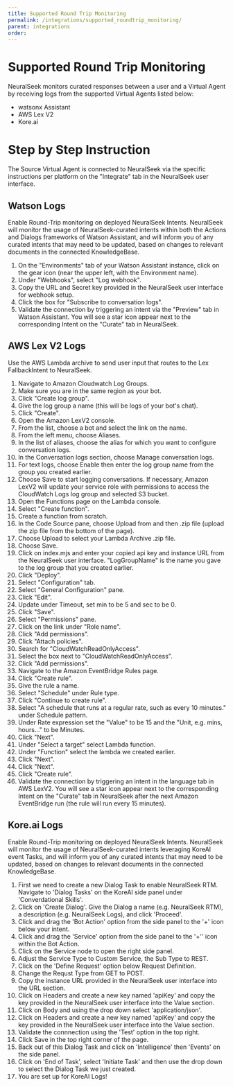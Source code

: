 ```yaml
---
title: Supported Round Trip Monitoring 
permalink: /integrations/supported_roundtrip_monitoring/
parent: integrations
order:
---
```


# Supported Round Trip Monitoring

NeuralSeek monitors curated responses between a user and a Virtual Agent by receiving logs from the supported Virtual Agents listed below:

- watsonx Assistant
- AWS Lex V2
- Kore.ai

# Step by Step Instruction

The Source Virtual Agent is connected to NeuralSeek via the specific instructions per platform on the "Integrate" tab in the NeuralSeek user interface.

## Watson Logs

Enable Round-Trip monitoring on deployed NeuralSeek Intents. NeuralSeek will monitor the usage of NeuralSeek-curated intents within both the Actions and Dialogs frameworks of Watson Assistant, and will inform you of any curated intents that may need to be updated, based on changes to relevant documents in the connected KnowledgeBase.

1. On the "Environments" tab of your Watson Assistant instance, click on the gear icon (near the upper left, with the Environment name).
2. Under "Webhooks", select "Log webhook".
3. Copy the URL and Secret key provided in the NeuralSeek user interface for webhook setup.
4. Click the box for "Subscribe to conversation logs".
5. Validate the connection by triggering an intent via the "Preview" tab in Watson Assistant. You will see a star icon appear next to the corresponding Intent on the "Curate" tab in NeuralSeek.

## AWS Lex V2 Logs

Use the AWS Lambda archive to send user input that routes to the Lex FallbackIntent to NeuralSeek.

1. Navigate to Amazon Cloudwatch Log Groups.
2. Make sure you are in the same region as your bot.
3. Click "Create log group".
4. Give the log group a name (this will be logs of your bot's chat).
5. Click "Create".
6. Open the Amazon LexV2 console.
7. From the list, choose a bot and select the link on the name.
8. From the left menu, choose Aliases.
9. In the list of aliases, choose the alias for which you want to configure conversation logs.
10. In the Conversation logs section, choose Manage conversation logs.
11. For text logs, choose Enable then enter the log group name from the group you created earlier.
12. Choose Save to start logging conversations. If necessary, Amazon LexV2 will update your service role with permissions to access the CloudWatch Logs log group and selected S3 bucket.
13. Open the Functions page on the Lambda console.
14. Select "Create function".
15. Create a function from scratch.
16. In the Code Source pane, choose Upload from and then .zip file (upload the zip file from the bottom of the page).
17. Choose Upload to select your Lambda Archive .zip file.
18. Choose Save.
19. Click on index.mjs and enter your copied api key and instance URL from the NeuralSeek user interface. "LogGroupName" is the name you gave to the log group that you created earlier.
20. Click "Deploy".
21. Select "Configuration" tab.
22. Select "General Configuration" pane.
23. Click "Edit".
24. Update under Timeout, set min to be 5 and sec to be 0.
25. Click "Save".
26. Select "Permissions" pane.
27. Click on the link under "Role name".
28. Click "Add permissions".
29. Click "Attach policies".
30. Search for "CloudWatchReadOnlyAccess".
31. Select the box next to "CloudWatchReadOnlyAccess".
32. Click "Add permissions".
33. Navigate to the Amazon EventBridge Rules page.
34. Click "Create rule".
35. Give the rule a name.
36. Select "Schedule" under Rule type.
37. Click "Continue to create rule".
38. Select "A schedule that runs at a regular rate, such as every 10 minutes." under Schedule pattern.
39. Under Rate expression set the "Value" to be 15 and the "Unit, e.g. mins, hours..." to be Minutes.
40. Click "Next".
41. Under "Select a target" select Lambda function.
42. Under "Function" select the lambda we created earlier.
43. Click "Next".
44. Click "Next".
45. Click "Create rule".
46. Validate the connection by triggering an intent in the language tab in AWS LexV2. You will see a star icon appear next to the corresponding Intent on the "Curate" tab in NeuralSeek after the next Amazon EventBridge run (the rule will run every 15 minutes).

## Kore.ai Logs

Enable Round-Trip monitoring on deployed NeuralSeek Intents. NeuralSeek will monitor the usage of NeuralSeek-curated intents leveraging KoreAI event Tasks, and will inform you of any curated intents that may need to be updated, based on changes to relevant documents in the connected KnowledgeBase.

1. First we need to create a new Dialog Task to enable NeuralSeek RTM. Navigate to 'Dialog Tasks' on the KoreAI side panel under 'Converdational Skills'.
2. Click on 'Create Dialog'. Give the Dialog a name (e.g. NeuralSeek RTM), a description (e.g. NeuralSeek Logs), and click 'Proceed'.
3. Click and drag the 'Bot Action' option from the side panel to the '+' icon below your intent.
4. Click and drag the 'Service' option from the side panel to the '+'' icon within the Bot Action.
5. Click on the Service node to open the right side panel.
6. Adjust the Service Type to Custom Service, the Sub Type to REST.
7. Click on the 'Define Request' option below Request Definition.
8. Change the Requst Type from GET to POST.
9. Copy the instance URL provided in the NeuralSeek user interface into the URL section.
10. Click on Headers and create a new key named 'apiKey' and copy the key provided in the NeuralSeek user interface into the Value section.
11. Click on Body and using the drop down select 'application/json'.
12. Click on Headers and create a new key named 'apiKey' and copy the key provided in the NeuralSeek user interface into the Value section.
13. Validate the connnection using the 'Test' option in the top right.
14. Click Save in the top right corner of the page.
15. Back out of this Dialog Task and click on 'Intelligence' then 'Events' on the side panel.
16. Click on 'End of Task', select 'Initiate Task' and then use the drop down to select the Dialog Task we just created.
17. You are set up for KoreAI Logs!
